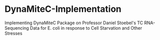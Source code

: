 # DynaMiteC-Implementation
Implementing DynaMiteC Package on Professor Daniel Stoebel's TC RNA-Sequencing Data for E. coli in response to Cell Starvation and Other Stresses
